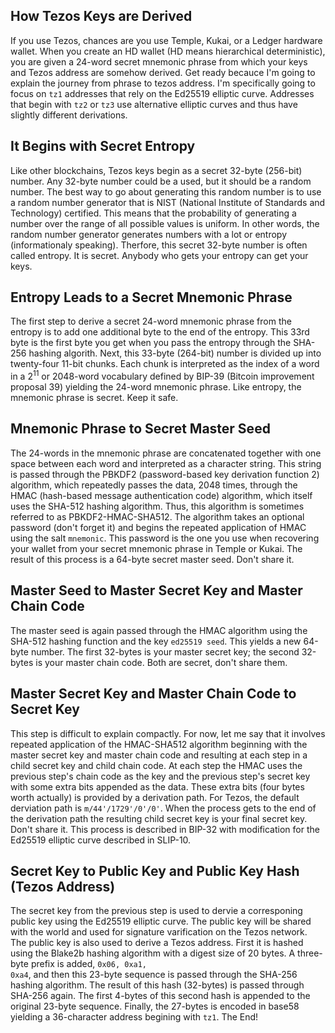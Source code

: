 ## How Tezos Keys are Derived

If you use Tezos, chances are you use Temple, Kukai, or a Ledger hardware wallet. When you create an HD wallet (HD means hierarchical deterministic), you are given a 24-word secret mnemonic phrase from which your keys and Tezos address are somehow derived. Get ready becauce I'm going to explain the journey from phrase to tezos address. I'm specifically going to focus on <code>tz1</code> addresses that rely on the Ed25519 elliptic curve. Addresses that begin with <code>tz2</code> or <code>tz3</code> use alternative elliptic curves and thus have slightly different derivations. 

## It Begins with Secret Entropy

Like other blockchains, Tezos keys begin as a secret 32-byte (256-bit) number. Any 32-byte number could be a used, but it should be a random number. The best way to go about generating this random number is to use a random number generator that is NIST (National Institute of Standards and Technology) certified. This means that the probability of generating a number over the range of all possible values is uniform. In other words, the random number generator generates numbers with a lot or entropy (informationaly speaking). Therfore, this secret 32-byte number is often called entropy. It is secret. Anybody who gets your entropy can get your keys.

## Entropy Leads to a Secret Mnemonic Phrase

The first step to derive a secret 24-word mnemonic phrase from the entropy is to add one additional byte to the end of the entropy. This 33rd byte is the first byte you get when you pass the entropy through the SHA-256 hashing algorith. Next, this 33-byte (264-bit) number is divided up into twenty-four 11-bit chunks. Each chunk is interpreted as the index of a word in a 2<sup>11</sup> or 2048-word vocabulary defined by BIP-39 (Bitcoin improvement proposal 39) yielding the 24-word mnemonic phrase.  Like entropy, the mnemonic phrase is secret. Keep it safe.

## Mnemonic Phrase to Secret Master Seed

The 24-words in the mnemonic phrase are concatenated together with one space between each word and interpreted as a character string. This string is passed through the PBKDF2 (password-based key derivation function 2) algorithm, which repeatedly passes the data, 2048 times, through the HMAC (hash-based message authentication code) algorithm, which itself uses the SHA-512 hashing algorithm. Thus, this algorithm is sometimes referred to as PBKDF2-HMAC-SHA512. The algorithm takes an optional password (don't forget it) and begins the repeated application of HMAC using the salt <code>mnemonic</code>. This password is the one you use when recovering your wallet from your secret mnemonic phrase in Temple or Kukai. The result of this process is a 64-byte secret master seed. Don't share it.

## Master Seed to Master Secret Key and Master Chain Code

The master seed is again passed through the HMAC algorithm using the SHA-512 hashing function and the key <code>ed25519 seed</code>. This yields a new 64-byte number. The first 32-bytes is your master secret key; the second 32-bytes is your master chain code. Both are secret, don't share them.

## Master Secret Key and Master Chain Code to Secret Key

This step is difficult to explain compactly. For now, let me say that it involves repeated application of the HMAC-SHA512 algorithm beginning with the master secret key and master chain code and resulting at each step in a child secret key and child chain code. At each step the HMAC uses the previous step's chain code as the key and the previous step's secret key with some extra bits appended as the data. These extra bits (four bytes worth actually) is provided by a derivation path. For Tezos, the default derviation path is <code>m/44'/1729'/0'/0'</code>. When the process gets to the end of the derivation path the resulting child secret key is your final secret key. Don't share it. This process is described in BIP-32 with modification for the Ed25519 elliptic curve described in SLIP-10. 

## Secret Key to Public Key and Public Key Hash (Tezos Address)

The secret key from the previous step is used to dervie a corresponing public key using the Ed25519 elliptic curve. The public key will be shared with the world and used for signature varification on the Tezos network. The public key is also used to derive a Tezos address. First it is hashed using the Blake2b hashing algorithm with a digest size of 20 bytes. A three-byte prefix is added, <code>0x06, 0xa1, 0xa4</code>, and then this 23-byte sequence is passed through the SHA-256 hashing algorithm. The result of this hash (32-bytes) is passed through SHA-256 again. The first 4-bytes of this second hash is appended to the original 23-byte sequence. Finally, the 27-bytes is encoded in base58 yielding a 36-character address begining with <code>tz1</code>. The End!
